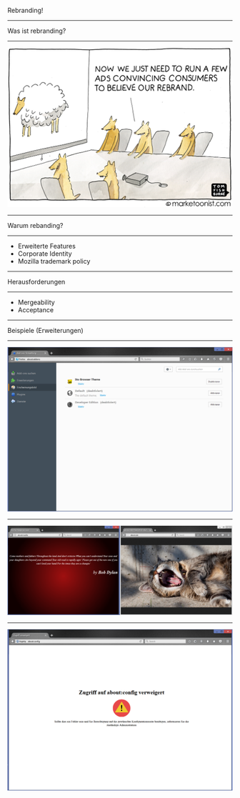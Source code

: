 Rebranding!

---

Was ist rebranding?

---

![Rebrand](slides/img/rebrand.jpg "Rebranding done right")

---

Warum rebanding?

---

* Erweiterte Features
* Corporate Identity
* Mozilla trademark policy

---

Herausforderungen

---

* Mergeability
* Acceptance

---

Beispiele (Erweiterungen)

---

![Custom Theme](slides/img/theme.PNG "Custom Theme")

---

![Custom About](slides/img/about.PNG "Custom About Pages")

---

![Custom About2](slides/img/aboutConfig.PNG "Replacement about:config")